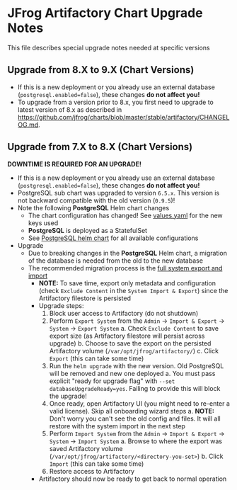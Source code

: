 # JFrog Artifactory Chart Upgrade Notes
This file describes special upgrade notes needed at specific versions

## Upgrade from 8.X to 9.X (Chart Versions)

* If this is a new deployment or you already use an external database (`postgresql.enabled=false`), these changes **do not affect you!**
* To upgrade from a version prior to 8.x, you first need to upgrade to latest version of 8.x as described in https://github.com/jfrog/charts/blob/master/stable/artifactory/CHANGELOG.md.

## Upgrade from 7.X to 8.X (Chart Versions)
**DOWNTIME IS REQUIRED FOR AN UPGRADE!**
* If this is a new deployment or you already use an external database (`postgresql.enabled=false`), these changes **do not affect you!**
* PostgreSQL sub chart was upgraded to version `6.5.x`. This version is not backward compatible with the old version (`0.9.5`)!
* Note the following **PostgreSQL** Helm chart changes
  * The chart configuration has changed! See [values.yaml](values.yaml) for the new keys used
  * **PostgreSQL** is deployed as a StatefulSet
  * See [PostgreSQL helm chart](https://hub.helm.sh/charts/stable/postgresql) for all available configurations
* Upgrade
  * Due to breaking changes in the **PostgreSQL** Helm chart, a migration of the database is needed from the old to the new database
  * The recommended migration process is the [full system export and import](https://www.jfrog.com/confluence/display/RTF/Importing+and+Exporting)
    * **NOTE:** To save time, export only metadata and configuration (check `Exclude Content` in the `System Import & Export`) since the Artifactory filestore is persisted
    * Upgrade steps:
      1. Block user access to Artifactory (do not shutdown)
      2. Perform `Export System` from the `Admin` -> `Import & Export` -> `System` -> `Export System`
        a. Check `Exclude Content` to save export size (as Artifactory filestore will persist across upgrade)
        b. Choose to save the export on the persisted Artifactory volume (`/var/opt/jfrog/artifactory/`)
        c. Click `Export` (this can take some time)
      3. Run the `helm upgrade` with the new version. Old PostgreSQL will be removed and new one deployed
        a. You must pass explicit "ready for upgrade flag" with `--set databaseUpgradeReady=yes`. Failing to provide this will block the upgrade!
      4. Once ready, open Artifactory UI (you might need to re-enter a valid license). Skip all onboarding wizard steps
        a. **NOTE:** Don't worry you can't see the old config and files. It will all restore with the system import in the next step 
      5. Perform `Import System` from the `Admin` -> `Import & Export` -> `System` -> `Import System`
        a. Browse to where the export was saved Artifactory volume (`/var/opt/jfrog/artifactory/<directory-you-set>`)
        b. Click `Import` (this can take some time)
      6. Restore access to Artifactory
    * Artifactory should now be ready to get back to normal operation
